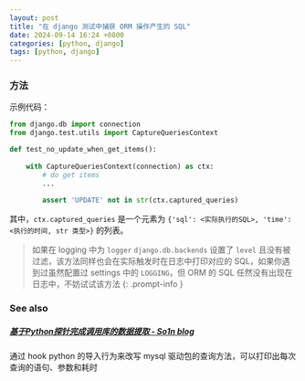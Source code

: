 ```yaml
---
layout: post
title: "在 django 测试中捕获 ORM 操作产生的 SQL"
date: 2024-09-14 16:24 +0800
categories: [python, django]
tags: [python, django]
---
```






### 方法

示例代码：

```python
from django.db import connection
from django.test.utils import CaptureQueriesContext

def test_no_update_when_get_items():
    
    with CaptureQueriesContext(connection) as ctx:
        # do get items
        ...
        
        assert 'UPDATE' not in str(ctx.captured_queries)

```



其中，`ctx.captured_queries` 是一个元素为 `{'sql': <实际执行的SQL>, 'time': <执行的时间, str 类型>}` 的列表。



> 如果在 logging 中为 `logger` `django.db.backends` 设置了 `level` 且没有被过滤，该方法同样也会在实际触发时在日志中打印对应的 SQL，如果你遇到过虽然配置过 settings 中的 `LOGGING`，但 ORM 的 SQL 任然没有出现在日志中，不妨试试该方法
{: .prompt-info }



### See also

##### [基于Python探针完成调用库的数据提取 - So1n blog](https://so1n.me/2020/11/18/%E5%9F%BA%E4%BA%8EPython%E6%8E%A2%E9%92%88%E5%AE%8C%E6%88%90%E8%B0%83%E7%94%A8%E5%BA%93%E7%9A%84%E6%95%B0%E6%8D%AE%E6%8F%90%E5%8F%96/)

通过 hook python 的导入行为来改写 mysql 驱动包的查询方法，可以打印出每次查询的语句、参数和耗时
